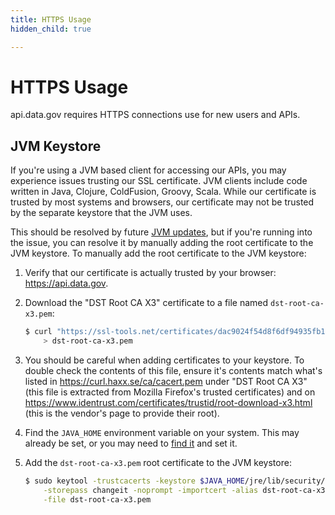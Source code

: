 ```yaml
---
title: HTTPS Usage
hidden_child: true

---
```


# HTTPS Usage

api.data.gov requires HTTPS connections use for new users and APIs.

## JVM Keystore

If you're using a JVM based client for accessing our APIs, you may experience issues trusting our SSL certificate. JVM clients include code written in Java, Clojure, ColdFusion, Groovy, Scala. While our certificate is trusted by most systems and browsers, our certificate may not be trusted by the separate keystore that the JVM uses.

This should be resolved by future [JVM updates](https://bugs.openjdk.java.net/browse/JDK-8154757), but if you're running into the issue, you can resolve it by manually adding the root certificate to the JVM keystore. To manually add the root certificate to the JVM keystore:

1. Verify that our certificate is actually trusted by your browser: <https://api.data.gov>.
2. Download the "DST Root CA X3" certificate to a file named `dst-root-ca-x3.pem`:

   ```sh
   $ curl "https://ssl-tools.net/certificates/dac9024f54d8f6df94935fb1732638ca6ad77c13.pem" \
       > dst-root-ca-x3.pem
   ```

3. You should be careful when adding certificates to your keystore. To double check the contents of this file, ensure it's contents match what's listed in <https://curl.haxx.se/ca/cacert.pem> under "DST Root CA X3" (this file is extracted from Mozilla Firefox's trusted certificates) and on <https://www.identrust.com/certificates/trustid/root-download-x3.html> (this is the vendor's page to provide their root).
4. Find the `JAVA_HOME` environment variable on your system. This may already be set, or you may need to [find it](http://stackoverflow.com/a/20653441) and set it.
5. Add the `dst-root-ca-x3.pem` root certificate to the JVM keystore:

   ```sh
   $ sudo keytool -trustcacerts -keystore $JAVA_HOME/jre/lib/security/cacerts \
       -storepass changeit -noprompt -importcert -alias dst-root-ca-x3 \
       -file dst-root-ca-x3.pem
   ```

